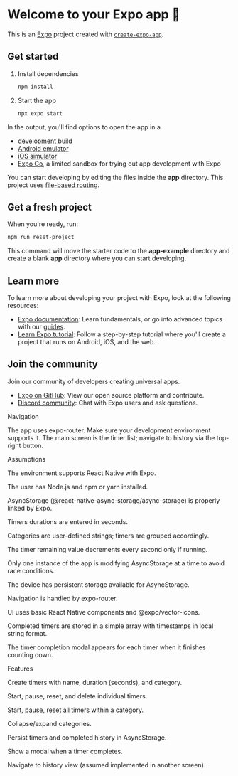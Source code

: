 # Welcome to your Expo app 👋

This is an [Expo](https://expo.dev) project created with [`create-expo-app`](https://www.npmjs.com/package/create-expo-app).

## Get started

1. Install dependencies

   ```bash
   npm install
   ```

2. Start the app

   ```bash
   npx expo start
   ```

In the output, you'll find options to open the app in a

- [development build](https://docs.expo.dev/develop/development-builds/introduction/)
- [Android emulator](https://docs.expo.dev/workflow/android-studio-emulator/)
- [iOS simulator](https://docs.expo.dev/workflow/ios-simulator/)
- [Expo Go](https://expo.dev/go), a limited sandbox for trying out app development with Expo

You can start developing by editing the files inside the **app** directory. This project uses [file-based routing](https://docs.expo.dev/router/introduction).

## Get a fresh project

When you're ready, run:

```bash
npm run reset-project
```

This command will move the starter code to the **app-example** directory and create a blank **app** directory where you can start developing.

## Learn more

To learn more about developing your project with Expo, look at the following resources:

- [Expo documentation](https://docs.expo.dev/): Learn fundamentals, or go into advanced topics with our [guides](https://docs.expo.dev/guides).
- [Learn Expo tutorial](https://docs.expo.dev/tutorial/introduction/): Follow a step-by-step tutorial where you'll create a project that runs on Android, iOS, and the web.

## Join the community

Join our community of developers creating universal apps.

- [Expo on GitHub](https://github.com/expo/expo): View our open source platform and contribute.
- [Discord community](https://chat.expo.dev): Chat with Expo users and ask questions.

Navigation



The app uses expo-router. Make sure your development environment supports it. The main screen is the timer list; navigate to history via the top-right button.



Assumptions



The environment supports React Native with Expo.

The user has Node.js and npm or yarn installed.

AsyncStorage (@react-native-async-storage/async-storage) is properly linked by Expo.

Timers durations are entered in seconds.

Categories are user-defined strings; timers are grouped accordingly.

The timer remaining value decrements every second only if running.

Only one instance of the app is modifying AsyncStorage at a time to avoid race conditions.

The device has persistent storage available for AsyncStorage.

Navigation is handled by expo-router.

UI uses basic React Native components and @expo/vector-icons.

Completed timers are stored in a simple array with timestamps in local string format.

The timer completion modal appears for each timer when it finishes counting down.



Features


Create timers with name, duration (seconds), and category.

Start, pause, reset, and delete individual timers.

Start, pause, reset all timers within a category.

Collapse/expand categories.

Persist timers and completed history in AsyncStorage.

Show a modal when a timer completes.

Navigate to history view (assumed implemented in another screen).

